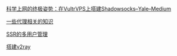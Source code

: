 [科学上网的终极姿势：在VultrVPS上搭建Shadowsocks–Yale–Medium](/%E5%BA%94%E7%94%A8/%E4%BB%A3%E7%90%86/%E7%A7%91%E5%AD%A6%E4%B8%8A%E7%BD%91%E7%9A%84%E7%BB%88%E6%9E%81%E5%A7%BF%E5%8A%BF%EF%BC%9A%E5%9C%A8VultrVPS%E4%B8%8A%E6%90%AD%E5%BB%BAShadowsocks%E2%80%93Yale%E2%80%93Medium.md)

[一些代理相关的知识](/%E5%BA%94%E7%94%A8/%E4%BB%A3%E7%90%86/%E4%B8%80%E4%BA%9B%E4%BB%A3%E7%90%86%E7%9B%B8%E5%85%B3%E7%9A%84%E7%9F%A5%E8%AF%86.md)

[SSR的多用户管理](/%E5%BA%94%E7%94%A8/%E4%BB%A3%E7%90%86/SSR%E7%9A%84%E5%A4%9A%E7%94%A8%E6%88%B7%E7%AE%A1%E7%90%86.md)

[搭建v2ray](/%E5%BA%94%E7%94%A8/%E4%BB%A3%E7%90%86/%E6%90%AD%E5%BB%BAv2ray.md)

